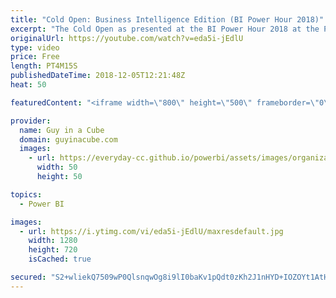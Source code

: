 ```yaml
---
title: "Cold Open: Business Intelligence Edition (BI Power Hour 2018)"
excerpt: "The Cold Open as presented at the BI Power Hour 2018 at the PASS Summit. This was the intro to the BI Power Hour session. Fun fact, the Cold Open originally wasn't going to be in the Power Hour and came together 2 days before PASS Summit 2018. That's how the BI Power Hour rolls.  Special thanks to Matthew"
originalUrl: https://youtube.com/watch?v=eda5i-jEdlU
type: video
price: Free
length: PT4M15S
publishedDateTime: 2018-12-05T12:21:48Z
heat: 50

featuredContent: "<iframe width=\"800\" height=\"500\" frameborder=\"0\" src=\"https://www.youtube.com/embed/eda5i-jEdlU\" allow=\"accelerometer; autoplay; encrypted-media; gyroscope; picture-in-picture\" allowfullscreen></iframe>"

provider:
  name: Guy in a Cube
  domain: guyinacube.com
  images:
    - url: https://everyday-cc.github.io/powerbi/assets/images/organizations/guyinacube.com-50x50.jpg
      width: 50
      height: 50

topics:
  - Power BI

images:
  - url: https://i.ytimg.com/vi/eda5i-jEdlU/maxresdefault.jpg
    width: 1280
    height: 720
    isCached: true

secured: "S2+wliekQ7509wP0QlsnqwOg8i9lI0baKv1pQdt0zKh2J1nHYD+IOZOYt1AtHXDXwr/U3Qgvw8jeAvFkJ/0MSBxQsq2Ik3+YTp242jQGmjVohu24V2WNBY4nXUWnMr9t26dsPEEaHxGEBZcVpbDybiMYYTw7GgiMjhV+qplfFVF0i4wtp2nw2DKVizHVgIHpjERw8uml+kIz4olUohn2zTkbpJ+VbSr/6qs7TiMmfrv7MVnUCUjmrtHuft5jrR7CqIR7JbwfmFegFbnIMKwjk6F8N6KUBUnpl0k/s7jyFi5xwzZU4Z6u2K1jenVuHgyTkfLb4WrL6IV90yQ/23bYTanUBT/+85T8Z+kxN34kNvVXHVVYmh62dF46nS8KoGzNMxIP1hCRly+alqHBq66NibATmVIH4NCaj/pRkYs1dQs=;XVtL+P4ym/dJfvTsRzS9kg=="
---
```


